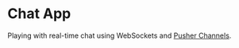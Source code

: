 # Chat App

Playing with real-time chat using WebSockets and [Pusher Channels](https://pusher.com/channels).

